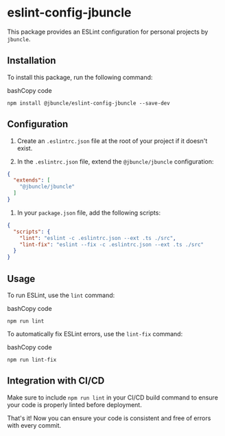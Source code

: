 # eslint-config-jbuncle

This package provides an ESLint configuration for personal projects by `jbuncle`.

## Installation

To install this package, run the following command:

bashCopy code

`npm install @jbuncle/eslint-config-jbuncle --save-dev`

## Configuration

1. Create an `.eslintrc.json` file at the root of your project if it doesn't exist.

2. In the `.eslintrc.json` file, extend the `@jbuncle/jbuncle` configuration:

```json
{
  "extends": [
    "@jbuncle/jbuncle"
  ]
}
```

1. In your `package.json` file, add the following scripts:

```json
{
  "scripts": {
    "lint": "eslint -c .eslintrc.json --ext .ts ./src",
    "lint-fix": "eslint --fix -c .eslintrc.json --ext .ts ./src"
  }
}
```

## Usage

To run ESLint, use the `lint` command:

bashCopy code

`npm run lint`

To automatically fix ESLint errors, use the `lint-fix` command:

bashCopy code

`npm run lint-fix`

## Integration with CI/CD

Make sure to include `npm run lint` in your CI/CD build command to ensure your code is properly linted before deployment.

That's it! Now you can ensure your code is consistent and free of errors with every commit.

